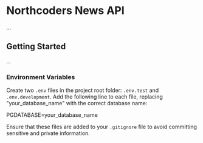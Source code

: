 # Northcoders News API

...

## Getting Started

...

### Environment Variables

Create two `.env` files in the project root folder: `.env.test` and `.env.development`. Add the following line to each file, replacing "your_database_name" with the correct database name:

PGDATABASE=your_database_name

Ensure that these files are added to your `.gitignore` file to avoid committing sensitive and private information.
